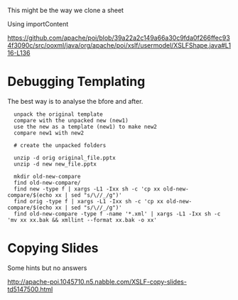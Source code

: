 This might be the way we clone a sheet

Using importContent

https://github.com/apache/poi/blob/39a22a2c149a66a30c9fda0f266ffec934f3090c/src/ooxml/java/org/apache/poi/xslf/usermodel/XSLFShape.java#L116-L136

# Debugging Templating

The best way is to analyse the bfore and after.

```
  unpack the original template
  compare with the unpacked new (new1)
  use the new as a template (new1) to make new2
  compare new1 with new2
```

```
  # create the unpacked folders

  unzip -d orig original_file.pptx
  unzip -d new new_file.pptx

  mkdir old-new-compare
  find old-new-compare/
  find new -type f | xargs -L1 -Ixx sh -c 'cp xx old-new-compare/$(echo xx | sed "s/\//_/g")'
  find orig -type f | xargs -L1 -Ixx sh -c 'cp xx old-new-compare/$(echo xx | sed "s/\//_/g")'
  find old-new-compare -type f -name '*.xml' | xargs -L1 -Ixx sh -c 'mv xx xx.bak && xmllint --format xx.bak -o xx'
```

# Copying Slides

Some hints but no answers

http://apache-poi.1045710.n5.nabble.com/XSLF-copy-slides-td5147500.html
